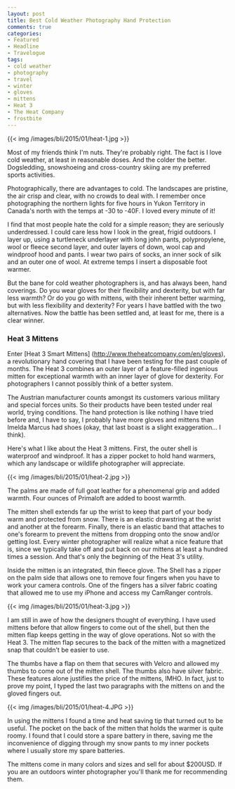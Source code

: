 ```yaml
---
layout: post
title: Best Cold Weather Photography Hand Protection
comments: true
categories:
- Featured
- Headline
- Travelogue
tags:
- cold weather
- photography
- travel
- winter
- gloves
- mittens
- Heat 3
- The Heat Company
- frostbite
---
```


{{<  img /images/bli/2015/01/heat-1.jpg  >}}


Most of my friends think I'm nuts. They're probably right. The fact is I love cold weather, at least in reasonable doses. And the colder the  better. Dogsledding, snowshoeing and cross-country skiing are my preferred sports activities. 

Photographically, there are advantages to cold. The landscapes are pristine, the air crisp and clear, with no crowds to deal with. I remember once photographing the northern lights for five hours in Yukon Territory in Canada's north with the temps at -30 to -40F. I loved every minute of it!


<!--more-->


I find that most people hate the cold for a simple reason; they are seriously underdressed. I could care less how I look in the great, frigid outdoors. I layer up, using a turtleneck underlayer with long john pants, polypropylene, wool or fleece second layer, and outer layers of down, wool cap and windproof hood and pants. I wear two pairs of socks, an inner sock of silk and an outer one of wool. At extreme temps I insert a disposable foot warmer. 

But the bane for cold weather photographers is, and has always been, hand coverings. Do you wear gloves for their flexibility and dexterity, but with far less warmth? Or do you go with mittens, with their inherent better warming, but with less flexibility and dexterity? For years I have battled with the two alternatives. Now the battle has been settled and, at least for me, there is a clear winner. 

### Heat 3 Mittens

Enter [Heat 3 Smart Mittens] (http://www.theheatcompany.com/en/gloves), a revolutionary hand covering that I have been testing for the past couple of months. The Heat 3 combines an outer layer of a feature-filled ingenious mitten for exceptional warmth with an inner layer of glove for dexterity. For photographers I cannot possibly think of a better system. 

The Austrian manufacturer counts amongst its customers various military and special forces units. So their products have been tested under real world, trying conditions. The hand protection is like nothing I have tried before and, I have to say, I probably have more gloves and mittens than Imelda Marcus had shoes (okay, that last boast is a slight exaggeration... I think). 

Here's what I like about the Heat 3 mittens. First, the outer shell is waterproof and windproof. It has a zipper pocket to hold hand warmers, which any landscape or wildlife photographer will appreciate. 

{{<  img /images/bli/2015/01/heat-2.jpg  >}}

The palms are made of full goat leather for a phenomenal grip and added warmth. Four ounces of Primaloft are added to boost warmth. 

The mitten shell extends far up the wrist to keep that part of your body warm and protected from snow. There is an elastic drawstring at the wrist and another at the forearm. Finally, there is an elastic band that attaches to one's forearm to prevent the mittens from dropping onto the snow and/or getting lost. Every winter photographer will realize what a nice feature that is, since we typically take off and put back on our mittens at least a hundred times a session. And that's only the beginning of the Heat 3's utility.

Inside the mitten is an integrated, thin fleece glove. The Shell has a zipper on the palm side that allows one to remove four fingers when you have to work your camera controls. One of the fingers has a silver fabric coating that allowed me to use my iPhone and access my CamRanger controls. 

{{<  img /images/bli/2015/01/heat-3.jpg  >}}

I am still in awe of how the designers thought of everything. I have used mittens before that allow fingers to come out of the shell, but then the mitten flap keeps getting in the way of glove operations. Not so with the Heat 3. The mitten flap secures to the back of the mitten with a magnetized snap that couldn't be easier to use. 

The thumbs have a flap on them that secures with Velcro and allowed my thumbs to come out of the mitten shell. The thumbs also have silver fabric. These features alone justifies the price of the mittens, IMHO. In fact, just to prove my point, I typed the last two paragraphs with the mittens on and the gloved fingers out. 


{{<  img /images/bli/2015/01/heat-4.JPG  >}}


In using the mittens I found a time and heat saving tip that turned out to be useful. The pocket on the back of the mitten that holds the warmer is quite roomy. I found that I could store a spare battery in there, saving me the inconvenience of digging through my snow pants to my inner pockets where I usually store my spare batteries. 

The mittens come in many colors and sizes and sell for about $200USD. If you are an outdoors winter photographer you'll thank me for recommending them. 